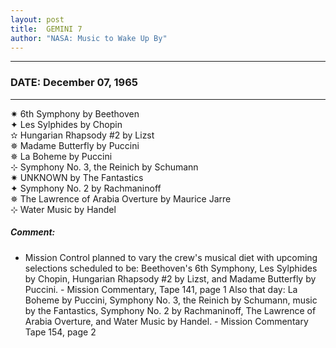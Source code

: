 ```yaml
---
layout: post
title:  GEMINI 7
author: "NASA: Music to Wake Up By"
---
```


----
### DATE: December 07, 1965
----
✷ 6th Symphony by Beethoven  &nbsp;<br />✦ Les Sylphides by Chopin  &nbsp;<br />✫ Hungarian Rhapsody #2 by Lizst  &nbsp;<br />✵ Madame Butterfly by Puccini  &nbsp;<br />✵ La Boheme by Puccini  &nbsp;<br />⊹ Symphony No. 3, the Reinich by Schumann  &nbsp;<br />✷ UNKNOWN by The Fantastics  &nbsp;<br />✦ Symphony No. 2 by Rachmaninoff  &nbsp;<br />✵ The Lawrence of Arabia Overture by Maurice Jarre  &nbsp;<br />⊹ Water Music by Handel

##### Comment:
* Mission Control planned to vary the crew's musical diet with upcoming selections scheduled to be: Beethoven's 6th Symphony, Les Sylphides by Chopin, Hungarian Rhapsody #2 by Lizst, and Madame Butterfly by Puccini. - Mission Commentary, Tape 141, page 1 Also that day: La Boheme  by Puccini, Symphony No. 3, the Reinich by Schumann, music by the Fantastics, Symphony No. 2  by Rachmaninoff, The Lawrence of Arabia Overture, and Water Music  by Handel. - Mission Commentary Tape 154, page 2

